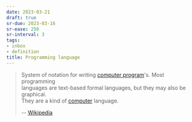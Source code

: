```yaml
---
date: 2023-03-21
draft: true
sr-due: 2023-03-16
sr-ease: 250
sr-interval: 3
tags:
- inbox
- definition
title: Programming language
---
```

   
> System of notation for writing [computer program](./computer%20program.md)'s. Most programming   
> languages are text-based formal languages, but they may also be graphical.   
> They are a kind of [computer](./computer.md) language.   
>   
> -- [Wikipedia](https://en.wikipedia.org/wiki/Programming_language)